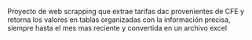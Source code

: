 Proyecto de web scrapping que extrae tarifas dac provenientes de CFE y retorna los valores en tablas organizadas con la información precisa, siempre hasta el mes mas reciente y convertida en un archivo excel
